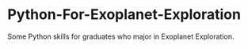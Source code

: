 # Python-For-Exoplanet-Exploration
Some Python skills for graduates who major in Exoplanet Exploration.
